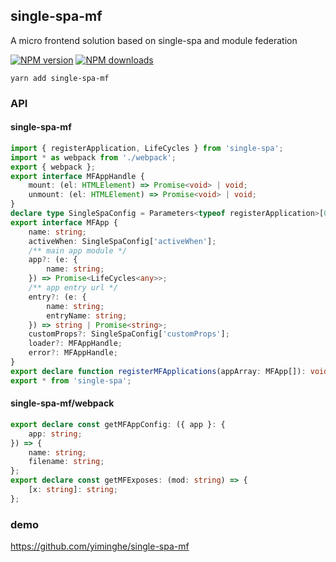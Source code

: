 ## single-spa-mf

A micro frontend solution based on single-spa and module federation

[![NPM version](https://badge.fury.io/js/single-spa-mf.png)](http://badge.fury.io/js/single-spa-mf)
[![NPM downloads](http://img.shields.io/npm/dm/single-spa-mf.svg)](https://npmjs.org/package/single-spa-mf)


```
yarn add single-spa-mf
```

### API

#### single-spa-mf

```ts
import { registerApplication, LifeCycles } from 'single-spa';
import * as webpack from './webpack';
export { webpack };
export interface MFAppHandle {
    mount: (el: HTMLElement) => Promise<void> | void;
    unmount: (el: HTMLElement) => Promise<void> | void;
}
declare type SingleSpaConfig = Parameters<typeof registerApplication>[0];
export interface MFApp {
    name: string;
    activeWhen: SingleSpaConfig['activeWhen'];
    /** main app module */
    app?: (e: {
        name: string;
    }) => Promise<LifeCycles<any>>;
    /** app entry url */
    entry?: (e: {
        name: string;
        entryName: string;
    }) => string | Promise<string>;
    customProps?: SingleSpaConfig['customProps'];
    loader?: MFAppHandle;
    error?: MFAppHandle;
}
export declare function registerMFApplications(appArray: MFApp[]): void;
export * from 'single-spa';

```

#### single-spa-mf/webpack

```ts
export declare const getMFAppConfig: ({ app }: {
    app: string;
}) => {
    name: string;
    filename: string;
};
export declare const getMFExposes: (mod: string) => {
    [x: string]: string;
};
```

### demo

https://github.com/yiminghe/single-spa-mf

